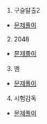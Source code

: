 1. 구슬탈출2
* [문제풀이](https://pro-grammers.tistory.com/22)

2. 2048
* [문제풀이](https://pro-grammers.tistory.com/109)

3. 뱀
* [문제풀이](https://pro-grammers.tistory.com/110)

4. 시험감독
* [문제풀이](https://pro-grammers.tistory.com/54)